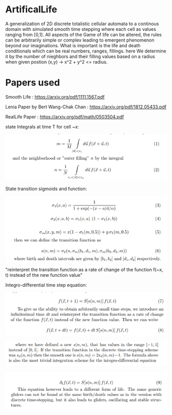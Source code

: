 # ArtificalLife

A generalization of 2D discrete totalistic cellular automata to a continous domain with simulated smooth time stepping where each cell 
as values ranging from [0,1]. All aspects of the Game of life can be altered, the rules can be arbitrarily simple or complex leading to 
emergent phenomenon beyond our imaginations. What is important is the life and death conditionals which can be real numbers, ranges, fillings. here 
We determine it by the number of nieghbors and their filling values based on a radius when given postion (x,y) -> x^2 + y^2 <= radius.

# Papers used
Smooth Life : https://arxiv.org/pdf/1111.1567.pdf

Lenia Paper by Bert Wang-Chak Chan : https://arxiv.org/pdf/1812.05433.pdf

RealLife Paper : https://arxiv.org/pdf/math/0503504.pdf

state Integrals at time T for cell ~x:

![state Integrals](image.png)

State transition sigmoids and function:

![Transition functions](image-1.png)


"reinterpret the transition function as a rate of change
of the function f(~x, t) instead of the new function value"

Integro-differential time step equation:

![intro dt](image-2.png)

![smooth time step](image-4.png)

![smooth time step](image-3.png)